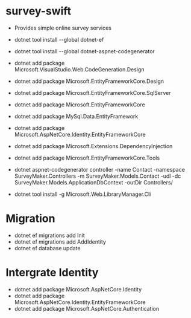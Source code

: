 # survey-swift

- Provides simple online survey services

- dotnet tool install --global dotnet-ef
- dotnet tool install --global dotnet-aspnet-codegenerator

- dotnet add package Microsoft.VisualStudio.Web.CodeGeneration.Design
- dotnet add package Microsoft.EntityFrameworkCore.Design
- dotnet add package Microsoft.EntityFrameworkCore.SqlServer
- dotnet add package Microsoft.EntityFrameworkCore
- dotnet add package MySql.Data.EntityFramework
- dotnet add package Microsoft.AspNetCore.Identity.EntityFrameworkCore
- dotnet add package Microsoft.Extensions.DependencyInjection

- dotnet add package Microsoft.EntityFrameworkCore.Tools

- dotnet aspnet-codegenerator controller -name Contact -namespace SurveyMaker.Controllers -m SurveyMaker.Models.Contact -udl -dc SurveyMaker.Models.ApplicationDbContext -outDir Controllers/

- dotnet tool install -g Microsoft.Web.LibraryManager.Cli

# Migration

- dotnet ef migrations add Init
- dotnet ef migrations add AddIdentity
- dotnet ef database update

# Intergrate Identity

- dotnet add package Microsoft.AspNetCore.Identity
- dotnet add package Microsoft.AspNetCore.Identity.EntityFrameworkCore
- dotnet add package Microsoft.AspNetCore.Authentication
